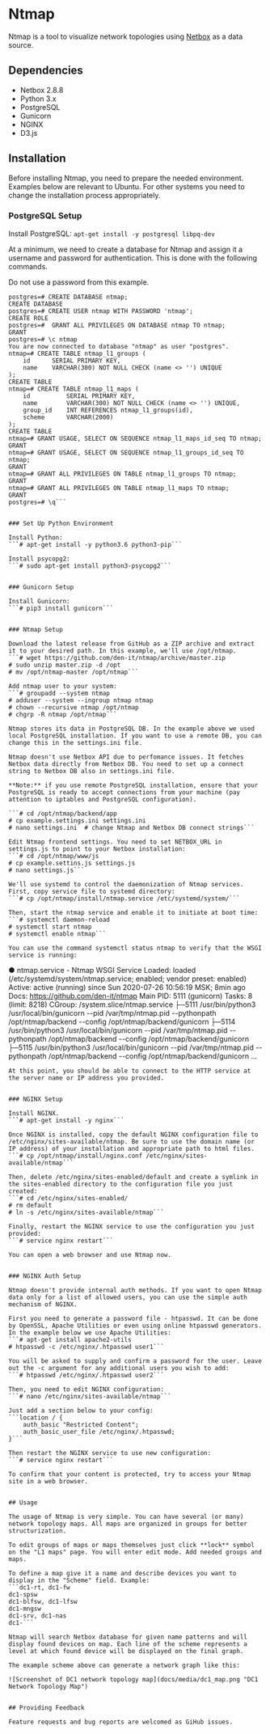 # Ntmap

Ntmap is a tool to visualize network topologies using [Netbox](https://github.com/netbox-community/netbox) as a data source.


## Dependencies

- Netbox 2.8.8
- Python 3.x
- PostgreSQL
- Gunicorn
- NGINX
- D3.js


## Installation

Before installing Ntmap, you need to prepare the needed environment. Examples below are relevant to Ubuntu. For other systems you need to change the installation process appropriately.


### PostgreSQL Setup

Install PostgreSQL:
```apt-get install -y postgresql libpq-dev```

At a minimum, we need to create a database for Ntmap and assign it a username and password for authentication. This is done with the following commands.

Do not use a password from this example.

```# sudo -u postgres psql
postgres=# CREATE DATABASE ntmap;
CREATE DATABASE
postgres=# CREATE USER ntmap WITH PASSWORD 'ntmap';
CREATE ROLE
postgres=#  GRANT ALL PRIVILEGES ON DATABASE ntmap TO ntmap;
GRANT
postgres=# \c ntmap 
You are now connected to database "ntmap" as user "postgres".
ntmap=# CREATE TABLE ntmap_l1_groups (
	id 		SERIAL PRIMARY KEY,
	name 	VARCHAR(300) NOT NULL CHECK (name <> '') UNIQUE
);
CREATE TABLE
ntmap=# CREATE TABLE ntmap_l1_maps (
	id 			SERIAL PRIMARY KEY,
	name 		VARCHAR(300) NOT NULL CHECK (name <> '') UNIQUE,
	group_id 	INT REFERENCES ntmap_l1_groups(id),
	scheme 		VARCHAR(2000)
);
CREATE TABLE
ntmap=# GRANT USAGE, SELECT ON SEQUENCE ntmap_l1_maps_id_seq TO ntmap;
GRANT
ntmap=# GRANT USAGE, SELECT ON SEQUENCE ntmap_l1_groups_id_seq TO ntmap;
GRANT
ntmap=# GRANT ALL PRIVILEGES ON TABLE ntmap_l1_groups TO ntmap;
GRANT
ntmap=# GRANT ALL PRIVILEGES ON TABLE ntmap_l1_maps TO ntmap;
GRANT
postgres=# \q```


### Set Up Python Environment

Install Python:
```# apt-get install -y python3.6 python3-pip```

Install psycopg2:
```# sudo apt-get install python3-psycopg2```


### Gunicorn Setup

Install Gunicorn:
```# pip3 install gunicorn```


### Ntmap Setup

Download the latest release from GitHub as a ZIP archive and extract it to your desired path. In this example, we'll use /opt/ntmap.
```# wget https://github.com/den-it/ntmap/archive/master.zip
# sudo unzip master.zip -d /opt
# mv /opt/ntmap-master /opt/ntmap```

Add ntmap user to your system:
```# groupadd --system ntmap
# adduser --system --ingroup ntmap ntmap
# chown --recursive ntmap /opt/ntmap
# chgrp -R ntmap /opt/ntmap```

Ntmap stores its data in PostgreSQL DB. In the example above we used local PostgreSQL installation. If you want to use a remote DB, you can change this in the settings.ini file.

Ntmap doesn't use Netbox API due to perfomance issues. It fetches Netbox data directly from Netbox DB. You need to set up a connect string to Netbox DB also in settings.ini file.

**Note:** if you use remote PostgreSQL installation, ensure that your PostgreSQL is ready to accept connections from your machine (pay attention to iptables and PostgreSQL configuration).

```# cd /opt/ntmap/backend/app
# cp example.settings.ini settings.ini
# nano settings.ini  # change Ntmap and Netbox DB connect strings```

Edit Ntmap frontend settings. You need to set NETBOX_URL in settings.js to point to your Netbox installation:
```# cd /opt/ntmap/www/js
# cp example.settins.js settings.js
# nano settings.js```

We'll use systemd to control the daemonization of Ntmap services. First, copy service file to systemd directory:
```# cp /opt/ntmap/install/ntmap.service /etc/systemd/system/```

Then, start the ntmap service and enable it to initiate at boot time:
```# systemctl daemon-reload
# systemctl start ntmap
# systemctl enable ntmap```

You can use the command systemctl status ntmap to verify that the WSGI service is running:
```
● ntmap.service - Ntmap WSGI Service
   Loaded: loaded (/etc/systemd/system/ntmap.service; enabled; vendor preset: enabled)
   Active: active (running) since Sun 2020-07-26 10:56:19 MSK; 8min ago
     Docs: https://github.com/den-it/ntmap
 Main PID: 5111 (gunicorn)
    Tasks: 8 (limit: 8218)
   CGroup: /system.slice/ntmap.service
           ├─5111 /usr/bin/python3 /usr/local/bin/gunicorn --pid /var/tmp/ntmap.pid --pythonpath /opt/ntmap/backend --config /opt/ntmap/backend/gunicorn
           ├─5114 /usr/bin/python3 /usr/local/bin/gunicorn --pid /var/tmp/ntmap.pid --pythonpath /opt/ntmap/backend --config /opt/ntmap/backend/gunicorn
           ├─5115 /usr/bin/python3 /usr/local/bin/gunicorn --pid /var/tmp/ntmap.pid --pythonpath /opt/ntmap/backend --config /opt/ntmap/backend/gunicorn
		   ...
```
At this point, you should be able to connect to the HTTP service at the server name or IP address you provided.


### NGINX Setup

Install NGINX.
```# apt-get install -y nginx```

Once NGINX is installed, copy the default NGINX configuration file to /etc/nginx/sites-available/ntmap. Be sure to use the domain name (or IP address) of your installation and appropriate path to html files.
```# cp /opt/ntmap/install/nginx.conf /etc/nginx/sites-available/ntmap```

Then, delete /etc/nginx/sites-enabled/default and create a symlink in the sites-enabled directory to the configuration file you just created:
```# cd /etc/nginx/sites-enabled/
# rm default
# ln -s /etc/nginx/sites-available/ntmap```

Finally, restart the NGINX service to use the configuration you just provided:
```# service nginx restart```

You can open a web browser and use Ntmap now.


### NGINX Auth Setup

Ntmap doesn't provide internal auth methods. If you want to open Ntmap data only for a list of allowed users, you can use the simple auth mechanism of NGINX.

First you need to generate a password file - htpasswd. It can be done by OpenSSL, Apache Utilities or even using online htpasswd generators. In the example below we use Apache Utilities:
```# apt-get install apache2-utils
# htpasswd -c /etc/nginx/.htpasswd user1```

You will be asked to supply and confirm a password for the user. Leave out the -c argument for any additional users you wish to add:
```# htpasswd /etc/nginx/.htpasswd user2```

Then, you need to edit NGINX configuration: 
```# nano /etc/nginx/sites-available/ntmap```

Just add a section below to your config:
```location / {
	auth_basic "Restricted Content";
	auth_basic_user_file /etc/nginx/.htpasswd;
}```

Then restart the NGINX service to use new configuration:
```# service nginx restart```

To confirm that your content is protected, try to access your Ntmap site in a web browser.


## Usage

The usage of Ntmap is very simple. You can have several (or many) network topology maps. All maps are organized in groups for better structurization.

To edit groups of maps or maps themselves just click **lock** symbol on the "L1 maps" page. You will enter edit mode. Add needed groups and maps.

To define a map give it a name and describe devices you want to display in the "Scheme" field. Example:
```dc1-rt, dc1-fw
dc1-spsw
dc1-blfsw, dc1-lfsw
dc1-mngsw
dc1-srv, dc1-nas
dc1-```

Ntmap will search Netbox database for given name patterns and will display found devices on map. Each line of the scheme represents a level at which found device will be displayed on the final graph.

The example scheme above can generate a network graph like this:

![Screenshot of DC1 network topology map](docs/media/dc1_map.png "DC1 Network Topology Map")


## Providing Feedback

Feature requests and bug reports are welcomed as GiHub issues.
